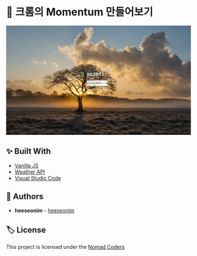 # :pencil: 크롬의 Momentum 만들어보기
![RESULT](./images/4.gif)

## :sparkles: Built With

* [Vanilla JS](http://vanilla-js.com/)
* [Weather API](https://openweathermap.org/api)
* [Visual Studio Code](https://code.visualstudio.com/)

## :see_no_evil: Authors

* **heeseonim** - [heeseonim](https://github.com/heeseonim)

## :label: License

This project is licensed under the [Nomad Coders](https://academy.nomadcoders.co/)
